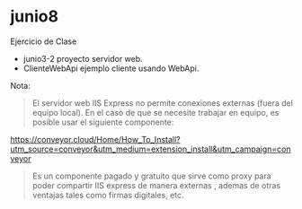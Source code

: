 # junio8

Ejercicio de Clase


* junio3-2 proyecto servidor web.
* ClienteWebApi ejemplo cliente usando WebApi.


Nota:
> El servidor web IIS Express no permite conexiones externas (fuera del equipo local).
> En el caso de que se necesite trabajar en equipo, es posible usar el siguiente componente:

https://conveyor.cloud/Home/How_To_Install?utm_source=conveyor&utm_medium=extension_install&utm_campaign=conveyor

>Es un componente pagado y gratuito que sirve como proxy para poder compartir IIS express de manera externas
>, ademas de otras ventajas tales como firmas digitales, etc.

